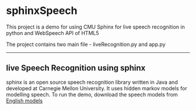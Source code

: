 # sphinxSpeech
This project is a demo for using CMU Sphinx for live speech recognition in python and WebSpeech API of HTML5

The project contains two main file - liveRecognition.py and app.py

***
## live Speech Recognition using sphinx
sphinx is an open source speech recognition library written in Java and developed at Carnegie Mellon University. It uses hidden markov models for modelling speech. To run the demo, download the speech models from [English models](https://drive.google.com/folderview?id=0Bw00am7cLinWNWE4RnZuZkw5ODA&usp=sharing)

